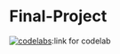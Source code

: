 # Final-Project

[![codelabs](https://img.shields.io/badge/codelabs-4285F4?style=for-the-badge&logo=codelabs&logoColor=white)](https://codelabs-preview.appspot.com/?file_id=1HhpAKB-1-3v0ztYzFlyllyk98REtp_gRmdqNhuXP5z8/edit#heading=h.jcdjn9fs76g8):link for codelab
